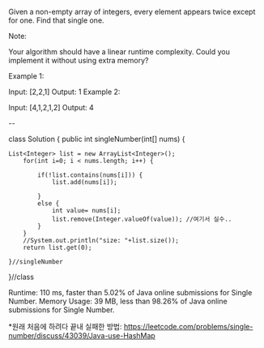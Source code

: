 

Given a non-empty array of integers, every element appears twice except for one. Find that single one.

Note:

Your algorithm should have a linear runtime complexity. Could you implement it without using extra memory?

Example 1:

Input: [2,2,1]
Output: 1
Example 2:

Input: [4,1,2,1,2]
Output: 4

--

class Solution {
    public int singleNumber(int[] nums) {
        
   	List<Integer> list = new ArrayList<Integer>();
		for(int i=0; i < nums.length; i++) {
			
			if(!list.contains(nums[i])) {
				list.add(nums[i]);
				
			}
			else {
				int value= nums[i];
				list.remove(Integer.valueOf(value)); //여기서 실수..
			}
		}
		//System.out.println("size: "+list.size());
		return list.get(0);

    }//singleNumber
}//class

Runtime: 110 ms, faster than 5.02% of Java online submissions for Single Number.
Memory Usage: 39 MB, less than 98.26% of Java online submissions for Single Number.

*원래 처음에 하려다 끝내 실패한 방법: 
https://leetcode.com/problems/single-number/discuss/43039/Java-use-HashMap

